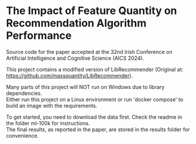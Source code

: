 # The Impact of Feature Quantity on Recommendation Algorithm Performance

Source code for the paper accepted at the 32nd Irish Conference on Artificial Intelligence and Cognitive Science (AICS 2024).

This project contains a modified version of LibRecommender (Original at: https://github.com/massquantity/LibRecommender).

Many parts of this project will NOT run on Windows due to library dependencies.  
Either run this project on a Linux environment or run 'docker compose' to build an image with the requirements.  

To get started, you need to download the data first. Check the readme in the folder ml-100k for instructions.  
The final results, as reported in the paper, are stored in the results folder for convenience.    
